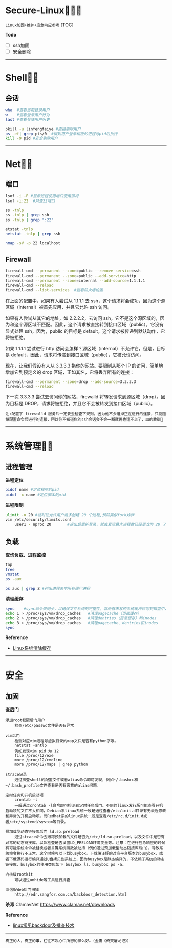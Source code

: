 # Secure-Linux👨🏻‍💻
`Linux加固+维护+应急响应参考`
[TOC]

**Todo**
- [ ] ssh加固
- [ ] 安全删除

---

# Shell👮🏻‍
## 会话
```bash
who  #查看当前登录用户
w    #查看登录用户行为
last #查看登陆用户历史

pkill -u linfengfeiye #直接剔除用户
ps -ef| grep pts/0  #得到用户登录相应的进程号pid后执行
kill -9 pid #安全剔除用户
```

---

# Net🕵🏻
## 端口
```bash
lsof -i -P #显示进程使用端口使用情况
lsof -i:22  #只查22端口

ss -tnlp
ss -tnlp | grep ssh
ss -tnlp | grep ":22"

etstat -tnlp
netstat -tnlp | grep ssh

nmap -sV -p 22 localhost
```

## Firewall
```bash
firewall-cmd --permanent --zone=public --remove-service=ssh
firewall-cmd --permanent --zone=public --add-service=http
firewall-cmd --permanent --zone=internal --add-source=1.1.1.1
firewall-cmd --reload
firewall-cmd --list-services  #查看防火墙设置
```

在上面的配置中，如果有人尝试从 1.1.1.1 去 ssh，这个请求将会成功，因为这个源区域（internal）被首先应用，并且它允许 ssh 访问。

如果有人尝试从其它的地址，如 2.2.2.2，去访问 ssh，它不是这个源区域的，因为和这个源区域不匹配。因此，这个请求被直接转到接口区域（public），它没有显式处理 ssh，因为，public 的目标是 default，这个请求被传递到默认动作，它将被拒绝。

如果 1.1.1.1 尝试进行 http 访问会怎样？源区域（internal）不允许它，但是，目标是 default，因此，请求将传递到接口区域（public），它被允许访问。

现在，让我们假设有人从 3.3.3.3 拖你的网站。要限制从那个 IP 的访问，简单地增加它到预定义的 drop 区域，正如其名，它将丢弃所有的连接：
```bash
firewall-cmd --permanent --zone=drop --add-source=3.3.3.3
firewall-cmd --reload
```
下一次 3.3.3.3 尝试去访问你的网站，firewalld 将转发请求到源区域（drop）。因为目标是 DROP，请求将被拒绝，并且它不会被转发到接口区域（public）。

`注:配置了 firewalld 服务后一定要去检查下规则，因为他不会阻掉正在进行的连接，只能阻掉配置命令后进行的连接，所以你不知道你的ssh会话会不会一断就再也连不上了，血的教训🤣`

---

# 系统管理👨‍🎓
## 进程管理
**进程定位**
```bash
pidof name #定位程序的pid
pidof -x name #定位脚本的pid
```

**进程限制**
```bash
ulimit -u 20 #临时性允许用户最多创建 20 个进程,预防类似fork炸弹
vim /etc/security/limits.conf
    user1 - nproc 20       #退出后重新登录，就会发现最大进程数已经更改为 20 了    
```

## 负载
**查询负载、进程监控**
```bash
top
free
vmstat
ps -aux 

ps aux | grep Z #列出进程表中所有僵尸进程
```

**清理缓存**
```bash
sync    #sync命令做同步，以确保文件系统的完整性，将所有未写的系统缓冲区写到磁盘中，包含已修改的 i-node、已延迟的块 I/O 和读写映射文件。否则在释放缓存的过程中，可能会丢失未保存的文件。
echo 1 > /proc/sys/vm/drop_caches   #清理pagecache（页面缓存）
echo 2 > /proc/sys/vm/drop_caches   #清理dentries（目录缓存）和inodes
echo 3 > /proc/sys/vm/drop_caches   #清理pagecache、dentries和inodes
sync
```

**Reference**
- [Linux系统清除缓存](https://www.cnblogs.com/jiu0821/p/9854704.html)

---

# 安全
## 加固
**查后门**
```
添加root权限后门用户
    检查/etc/passwd文件是否有异常

vim后门
    检测对应vim进程号虚拟目录的map文件是否有python字眼。
    netstat -antlp
    例如发现vim pid 为 12
    file /proc/12/exe
    more /proc/12/cmdline
    more /proc/12/maps | grep python

strace记录
    通过排查shell的配置文件或者alias命令即可发现，例如~/.bashrc和~/.bash_profile文件查看是否有恶意的alias问题。

定时任务和开机启动项
    crontab -l
    一般通过crontab -l命令即可检测到定时任务后门。不同的linux发行版可能查看开机启动项的文件不大相同，Debian系linux系统一般是通过查看/etc/init.d目录有无最近修改和异常的开机启动项。而Redhat系的linux系统一般是查看/etc/rc.d/init.d或者/etc/systemd/system等目录。

预加载型动态链接库后门 ld.so.preload
    通过strace命令去跟踪预加载的文件是否为/etc/ld.so.preload，以及文件中是否有异常的动态链接库。以及检查是否设置LD_PRELOAD环境变量等。注意：在进行应急响应的时候有可能系统命令被替换或者关键系统函数被劫持（例如通过预加载型动态链接库后门），导致系统命令执行不正常，这个时候可以下载busybox。下载编译好的对应平台版本的busybox，或者下载源码进行编译通过U盘拷贝到系统上，因为busybox是静态编译的，不依赖于系统的动态链接库，busybox的使用类似如下 busybox ls，busybox ps -a。

内核级rootkit
    可以通过unhide等工具进行排查

深信服Web后门扫描
    http://edr.sangfor.com.cn/backdoor_detection.html
```

**杀毒**
ClamavNet
    https://www.clamav.net/downloads

**Reference**
- [linux常见backdoor及排查技术](https://xz.aliyun.com/t/4090)


---

`真正的人，真正的事，往往不及心中所想的那么好。（金庸《倚天屠龙记》）`
